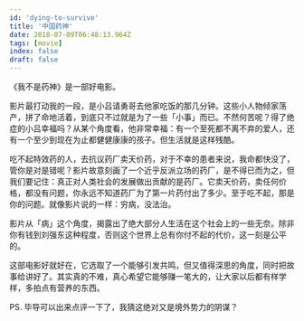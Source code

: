 ```yaml
---
id: 'dying-to-survive'
title: '中国药神'
date: 2018-07-09T06:48:13.964Z
tags: [movie]
index: false
draft: false
---
```


<!-- 「」 -->

《我不是药神》是一部好电影。

影片最打动我的一段，是小吕请勇哥去他家吃饭的那几分钟。这些小人物倾家荡产，拼了命地活着，到底只不过就是为了一些「小事」而已。不然何苦呢？得了绝症的小吕幸福吗？从某个角度看，他非常幸福：有一个至死都不离不弃的爱人，还有一个至少到现在为止都健健康康的孩子。但生活就是这样残酷。

吃不起特效药的人，去抗议药厂卖天价药，对于不幸的患者来说，我命都快没了，管你是对是错呢？影片故意刻画了一个近乎反派立场的药厂，是不得已而为之，但我们要记住：真正对人类社会的发展做出贡献的是药厂。它卖天价药，卖任何价格，都没有问题，你永远不知道药厂为了第一片药付出了多少。至于吃不起，那是你的问题。就像影片说的一样：穷病，没法治。

影片从「病」这个角度，揭露出了绝大部分人生活在这个社会上的一些无奈。除非你有钱到刘强东这种程度，否则这个世界上总有你付不起的代价，这一刻是公平的。

这部电影好就好在，它选取了一个能够引发共鸣，但又值得深思的角度，同时把故事给讲好了。其实真的不难，真心希望它能够赚一笔大的，让大家以后都有样学样，多拍点有营养的东西。

PS. 毕导可以出来点评一下了，我猜这绝对又是境外势力的阴谋？

